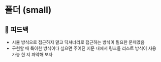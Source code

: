 # 폴더 (small)

## 📝 피드백

- 시뮬 방식으로 접근하지 말고 딕셔너리로 접근하는 방식이 필요한 문제였음
- 구현할 때 특이한 방식이다 싶으면 주어진 지문 내에서 링크들 리스트 방식이 사용 가능 한 지 파악해 보자
